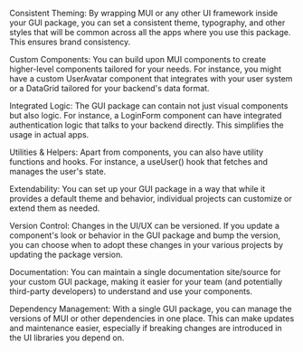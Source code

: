 Consistent Theming: By wrapping MUI or any other UI framework inside your GUI package, you can set a consistent theme, typography, and other styles that will be common across all the apps where you use this package. This ensures brand consistency.

Custom Components: You can build upon MUI components to create higher-level components tailored for your needs. For instance, you might have a custom UserAvatar component that integrates with your user system or a DataGrid tailored for your backend's data format.

Integrated Logic: The GUI package can contain not just visual components but also logic. For instance, a LoginForm component can have integrated authentication logic that talks to your backend directly. This simplifies the usage in actual apps.

Utilities & Helpers: Apart from components, you can also have utility functions and hooks. For instance, a useUser() hook that fetches and manages the user's state.

Extendability: You can set up your GUI package in a way that while it provides a default theme and behavior, individual projects can customize or extend them as needed.

Version Control: Changes in the UI/UX can be versioned. If you update a component's look or behavior in the GUI package and bump the version, you can choose when to adopt these changes in your various projects by updating the package version.

Documentation: You can maintain a single documentation site/source for your custom GUI package, making it easier for your team (and potentially third-party developers) to understand and use your components.

Dependency Management: With a single GUI package, you can manage the versions of MUI or other dependencies in one place. This can make updates and maintenance easier, especially if breaking changes are introduced in the UI libraries you depend on.